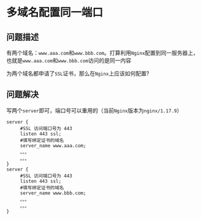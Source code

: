 
# 多域名配置同一端口

## 问题描述

有两个域名：`www.aaa.com`和`www.bbb.com`。打算利用`Nginx`配置到同一服务器上，也就是`www.aaa.com`和`www.bbb.com`访问的是同一内容

为两个域名都申请了`SSL`证书，那么在`Nginx`上应该如何配置?

## 问题解决

写两个`server`即可，端口号可以重用的（当前`Nginx`版本为`nginx/1.17.9`）

```
server {
     #SSL 访问端口号为 443
     listen 443 ssl; 
     #填写绑定证书的域名
     server_name www.aaa.com;
     。。。
     。。。
}
server {
     #SSL 访问端口号为 443
     listen 443 ssl; 
     #填写绑定证书的域名
     server_name www.bbb.com;
     。。。
     。。。
}
```
